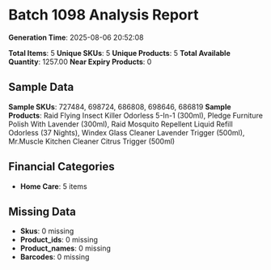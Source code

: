# Batch 1098 Analysis Report

**Generation Time**: 2025-08-06 20:52:08

**Total Items**: 5
**Unique SKUs**: 5
**Unique Products**: 5
**Total Available Quantity**: 1257.00
**Near Expiry Products**: 0

## Sample Data
**Sample SKUs**: 727484, 698724, 686808, 698646, 686819
**Sample Products**: Raid Flying Insect Killer Odorless 5-In-1 (300ml), Pledge Furniture Polish With Lavender (300ml), Raid Mosquito Repellent Liquid Refill Odorless (37 Nights), Windex Glass Cleaner Lavender Trigger (500ml), Mr.Muscle Kitchen Cleaner Citrus Trigger (500ml)

## Financial Categories
- **Home Care**: 5 items

## Missing Data
- **Skus**: 0 missing
- **Product_ids**: 0 missing
- **Product_names**: 0 missing
- **Barcodes**: 0 missing
